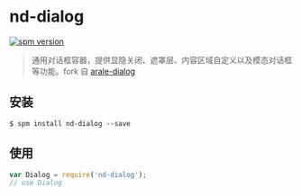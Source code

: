 # nd-dialog

[![spm version](http://spmjs.io/badge/nd-dialog)](http://spmjs.io/package/nd-dialog)

> 通用对话框容器，提供显隐关闭、遮罩层、内容区域自定义以及模态对话框等功能。fork 自 [arale-dialog](https://github.com/aralejs/dialog)

## 安装

```
$ spm install nd-dialog --save
```

## 使用

```js
var Dialog = require('nd-dialog');
// use Dialog
```
